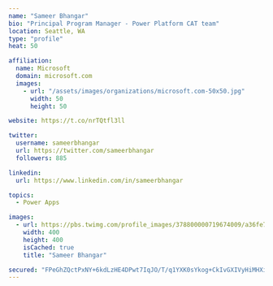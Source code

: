 ```yaml
---
name: "Sameer Bhangar"
bio: "Principal Program Manager - Power Platform CAT team"
location: Seattle, WA
type: "profile"
heat: 50

affiliation:
  name: Microsoft
  domain: microsoft.com
  images:
    - url: "/assets/images/organizations/microsoft.com-50x50.jpg"
      width: 50
      height: 50

website: https://t.co/nrTQtfl3ll

twitter:
  username: sameerbhangar
  url: https://twitter.com/sameerbhangar
  followers: 885

linkedin:
  url: https://www.linkedin.com/in/sameerbhangar

topics:
  - Power Apps

images:
  - url: https://pbs.twimg.com/profile_images/378800000719674009/a36fe7ddfab1778b76e5793772e43798_400x400.jpeg
    width: 400
    height: 400
    isCached: true
    title: "Sameer Bhangar"

secured: "FPeGhZQctPxNY+6kdLzHE4DPwt7IqJO/T/q1YXK0sYkog+CkIvGXIVyHiMHXiO5YAF0vnFWHZkbGTSmdC3YjJL41XTwS5h+atG5uYsOkfmX46eigoZpQf6Y8hZXZjyX2l6PaF3zaoBq/48uUHP/fSrl2FWqI2WxC9WxTNRA+UU0SRtFC7clkUDudecYwnDXGG0NNXcgA7yMjv4p3uQQvPeqMq0s8ek2bh5NLnRX6yuy25iAgzpJjG39HnuYyyHRl5t/gadHDoI39jN1RRq7HRoI6GWd6TZQSrmhOW4TZ2SIZFTAdwZfzR39cZSLyHYRDColiet9zJ5Hqy/Z5urK8q9RfYxegN/0v3WfppgPcxxJmrhxw+hrZmfd3yF3BFnI3oYcWdU6fa1K+hbBaWpKtHw==;T7rfwkaC3qmgggjN/J2F5w=="
---
```


